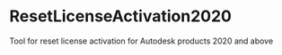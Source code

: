 # ResetLicenseActivation2020
Tool for reset license activation for Autodesk products 2020 and above
